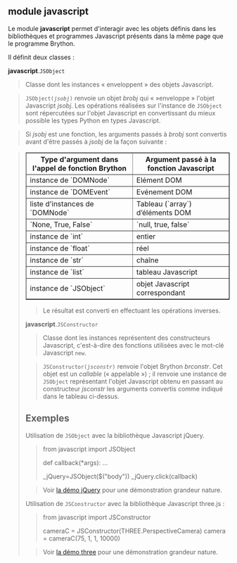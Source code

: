 module **javascript**
---------------------

Le module **javascript** permet d'interagir avec les objets définis dans les
bibliothèques et programmes Javascript présents dans la même page que le
programme Brython.

Il définit deux classes :

**javascript**.`JSObject`
> Classe dont les instances «&nbsp;enveloppent&nbsp;» des objets Javascript.

> <code>JSObject(_jsobj_)</code> renvoie un objet *brobj* qui «&nbsp;»enveloppe&nbsp;»
> l'objet Javascript *jsobj*. Les opérations réalisées sur l'instance de
> `JSObject` sont répercutées sur l'objet Javascript en convertissant du mieux
> possible les types Python en types Javascript.

> Si *jsobj* est une fonction, les arguments passés à *brobj* sont convertis
> avant d'être passés à *jsobj* de la façon suivante&nbsp;:

> <table border='1'>
<tr><th>Type d'argument dans l'appel de fonction Brython</th><th>Argument passé à la fonction Javascript</th></tr>
<tr><td>instance de `DOMNode`</td><td>Elément DOM</td></tr>
<tr><td>instance de `DOMEvent`</td><td>Evénement DOM</td></tr>
<tr><td>liste d'instances de `DOMNode`</td><td>Tableau (`array`) d’éléments DOM</td></tr>
<tr><td>`None, True, False`</td><td>`null, true, false`</td></tr>
<tr><td>instance de `int`</td><td>entier</td></tr>
<tr><td>instance de `float`</td><td>réel</td></tr>
<tr><td>instance de `str`</td><td>chaîne</td></tr>
<tr><td>instance de `list`</td><td>tableau Javascript</td></tr>
<tr><td>instance de `JSObject`</td><td>objet Javascript correspondant</td></tr>
</table>

> Le résultat est converti en effectuant les opérations inverses.

**javascript**.`JSConstructor`
> Classe dont les instances représentent des constructeurs Javascript,
> c'est-à-dire des fonctions utilisées avec le mot-clé Javascript `new`.

> <code>JSConstructor(_jsconstr_)</code> renvoie l'objet Brython *brconstr*.
> Cet objet est un *callable* («&nbsp;appelable&nbsp;»)&nbsp;; il renvoie une
> instance de `JSObject` représentant l'objet Javascript obtenu en passant au
> constructeur *jsconstr* les arguments convertis comme indiqué dans le tableau
> ci-dessus.

Exemples
--------
Utilisation de `JSObject` avec la bibliothèque Javascript jQuery.

>    from javascript import JSObject
>
>    def callback(*args):
>        ...
>
>    _jQuery=JSObject($("body"))
>    _jQuery.click(callback)

> Voir [la démo jQuery](../../gallery/jsobject_example.html) pour une
> démonstration grandeur nature.

Utilisation de `JSConstructor` avec la bibliothèque Javascript three.js :

>    from javascript import JSConstructor
>    
>    cameraC = JSConstructor(THREE.PerspectiveCamera)
>    camera = cameraC(75, 1, 1, 10000)

> Voir [la démo three](../../gallery/three.html) pour une démonstration
> grandeur nature.

